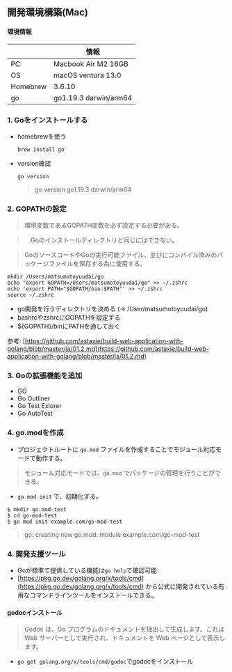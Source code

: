 ## 開発環境構築(Mac)

#### 環境情報

||情報|
|--|--|
|PC|Macbook Air M2 16GB|
|OS|macOS ventura 13.0|
|Homebrew|3.6.10|
|go|go1.19.3 darwin/arm64|

### 1. Goをインストールする
- homebrewを使う

    `brew install go`

- version確認

    `go version`

    > go version go1.19.3 darwin/arm64

### 2. GOPATHの設定
> 環境変数であるGOPATH変数を必ず設定する必要がある。

>　Goのインストールディレクトリと同じにはできない。

> GoのソースコードやGoの実行可能ファイル、並びにコンパイル済みのパッケージファイルを保存する為に使用する。

```
mkdir /Users/matsumotoyuudai/go
echo "export GOPATH=/Users/matsumotoyuudai/go" >> ~/.zshrc
echo 'export PATH="$GOPATH/bin:$PATH"' >> ~/.zshrc
source ~/.zshrc
```

- go開発を行うディレクトリを決める (→ /User/matsumotoyuudai/go)
- bashrcやzshrcにGOPATHを設定する
- ${GOPATH}/binにPATHを通しておく
  
参考: [https://github.com/astaxie/build-web-application-with-golang/blob/master/ja/01.2.md](https://github.com/astaxie/build-web-application-with-golang/blob/master/ja/01.2.md)

### 3. Goの拡張機能を追加

   - GO
   - Go Outliner
   - Go Test Exlorer
   - Go AutoTest

### 4. go.modを作成

- プロジェクトルートに `go.mod` ファイルを作成することでモジュール対応モードで動作する。

> モジュール対応モードでは、`go.mod` でパッケージの管理を行うことができる。

- `go mod init` で、初期化する。

```
$ mkdir go-mod-test
$ cd go-mod-test
$ go mod init example.com/go-mod-test
```

> go: creating new go.mod: module example.com/go-mod-test


### 4. 開発支援ツール

  - Goが標準で提供している機能は`go help`で確認可能
  - [https://pkg.go.dev/golang.org/x/tools/cmd](https://pkg.go.dev/golang.org/x/tools/cmd) から公式に開発されている有用なコマンドラインツールをインストールできる。

  #### godocインストール

  > Godoc は、Go プログラムのドキュメントを抽出して生成します。これは Web サーバーとして実行され、ドキュメントを Web ページとして表示します。

  - `go get golang.org/x/tools/cmd/godoc`でgodocをインストール
